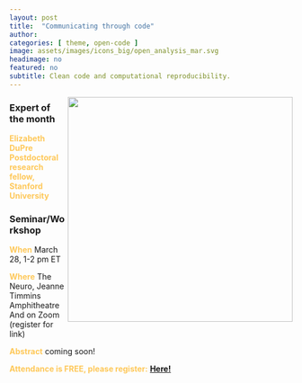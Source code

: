 ```yaml
---
layout: post
title:  "Communicating through code"
author: 
categories: [ theme, open-code ]
image: assets/images/icons_big/open_analysis_mar.svg
headimage: no
featured: no
subtitle: Clean code and computational reproducibility.
---
```

<style>
orange {
  color: rgba(254, 200, 89, 1);
  font-weight: bold;
}
</style>
<!-- ![](../assets/images/video_screenshots/click-to-see-video.png) -->

<!-- [![](../assets/images/video_screenshots/2023-10-05_osoh_ko_oct-video-screenshot.png)](https://www.youtube.com/watch?v=OHxnwzOKqHM&list=PL4IAzeXaocvx2rSfU1YCuTN3SmnOMqOz3&index=4) -->
<img align="right" width="400" src="{{site.baseurl}}/assets/images/monthly_posters/2024-03-28_osoh_ko_mar-poster-portrait.svg">

### Expert of the month
<orange>Elizabeth DuPre <br>Postdoctoral research fellow, Stanford University</orange>

### Seminar/Workshop

<orange>When</orange>
March 28, 1-2 pm ET


<orange>Where</orange>
The Neuro, Jeanne Timmins Amphitheatre\
And on Zoom (register for link)

<orange>Abstract</orange>
coming soon!

<orange>Attendance is FREE, please register:</orange> 
**[Here!](https://forms.gle/NZmNxpbLk991W1uQ9)**
